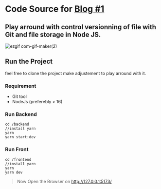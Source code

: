 # Code Source for [Blog #1](https://foobarz.blog/posts/file-storage-&-git-versionning)
## Play arround with control versionning of file with Git and file storage  in Node JS.

![ezgif com-gif-maker(2)](https://user-images.githubusercontent.com/63568455/235031978-792d7386-be72-4e73-a646-e425abfd62cf.gif)


## Run the Project

feel free to  clone the project make adjustement to play arround with it.

### Requirement

* Git tool
* NodeJs (preferebly > 16)

### Run Backend

```{shell}
cd /backend
//install yarn
yarn
yarn start:dev
```

### Run Front

```{shell}
cd /frontend
//install yarn
yarn
yarn dev
```

> Now Open the Browser on  <http://127.0.0.1:5173/>
